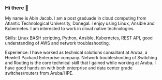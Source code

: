### Hi there 👋

My name is Abin Jacob. I am a post graduade in cloud computing from Atlantic Technological University, Donegal.
I enjoy using Linux, Ansible and Kubernetes. I am interested to work in cloud native technologies.

Skills:
Linux BASH scripting,
Python,
Ansible,
Kubernetes,
REST API,
good understanding of AWS and
network troubleshooting.

Experience: I have worked as technical solutions consultant at Aruba, a Hewlett Packard Enterprise company.
Network troubleshooting of Switching and Routing is the core technical skill that I gained while working at Aruba.
I have good hands on with both enterprise and data center grade switches/routers from Aruba/HPE.
